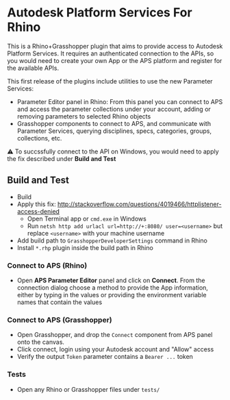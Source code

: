 # Autodesk Platform Services For Rhino

This is a Rhino+Grasshopper plugin that aims to provide access to Autodesk Platform Services. It requires an authenticated connection to the APIs, so you would need to create your own App or the APS platform and register for the available APIs.

This first release of the plugins include utilities to use the new Parameter Services:
- Parameter Editor panel in Rhino: From this panel you can connect to APS and access the parameter collections under your account, adding or removing parameters to selected Rhino objects
- Grasshopper components to connect to APS, and communicate with Parameter Services, querying disciplines, specs, categories, groups, collections, etc.

⚠️ To succssfully connect to the API on Windows, you would need to apply the fix described under **Build and Test**


## Build and Test
- Build
- Apply this fix: http://stackoverflow.com/questions/4019466/httplistener-access-denied
  - Open Terminal app or `cmd.exe` in Windows
  - Run `netsh http add urlacl url=http://+:8080/ user=<username>` but replace `<username>` with your machine username
- Add build path to `GrasshopperDeveloperSettings` command in Rhino
- Install `*.rhp` plugin inside the build path in Rhino

### Connect to APS (Rhino)
- Open **APS Parameter Editor** panel and click on **Connect**. From the connection dialog choose a method to provide the App information, either by typing in the values or providing the environment variable names that contain the values

### Connect to APS (Grasshopper)
- Open Grasshopper, and drop the `Connect` component from APS panel onto the canvas.
- Click connect, login using your Autodesk account and "Allow" access
- Verify the output `Token` parameter contains a `Bearer ...` token

### Tests
- Open any Rhino or Grasshopper files under `tests/`
